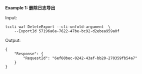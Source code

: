 **Example 1: 删除日志导出**



Input: 

```
tccli waf DeleteExport --cli-unfold-argument  \
    --ExportId 57196a6a-7622-47be-bc92-d2ebea959a0f
```

Output: 
```
{
    "Response": {
        "RequestId": "6ef60bec-0242-43af-bb20-270359fb54a7"
    }
}
```


